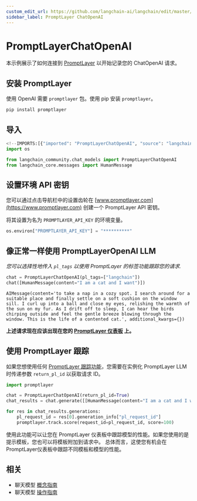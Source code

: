 ```yaml
---
custom_edit_url: https://github.com/langchain-ai/langchain/edit/master/docs/docs/integrations/chat/promptlayer_chatopenai.ipynb
sidebar_label: PromptLayer ChatOpenAI
---
```

# PromptLayerChatOpenAI

本示例展示了如何连接到 [PromptLayer](https://www.promptlayer.com) 以开始记录您的 ChatOpenAI 请求。

## 安装 PromptLayer
使用 OpenAI 需要 `promptlayer` 包。使用 pip 安装 `promptlayer`。


```python
pip install promptlayer
```

## 导入


```python
<!--IMPORTS:[{"imported": "PromptLayerChatOpenAI", "source": "langchain_community.chat_models", "docs": "https://python.langchain.com/api_reference/community/chat_models/langchain_community.chat_models.promptlayer_openai.PromptLayerChatOpenAI.html", "title": "PromptLayerChatOpenAI"}, {"imported": "HumanMessage", "source": "langchain_core.messages", "docs": "https://python.langchain.com/api_reference/core/messages/langchain_core.messages.human.HumanMessage.html", "title": "PromptLayerChatOpenAI"}]-->
import os

from langchain_community.chat_models import PromptLayerChatOpenAI
from langchain_core.messages import HumanMessage
```

## 设置环境 API 密钥
您可以通过点击导航栏中的设置齿轮在 [www.promptlayer.com](https://www.promptlayer.com) 创建一个 PromptLayer API 密钥。

将其设置为名为 `PROMPTLAYER_API_KEY` 的环境变量。


```python
os.environ["PROMPTLAYER_API_KEY"] = "**********"
```

## 像正常一样使用 PromptLayerOpenAI LLM
*您可以选择性地传入 `pl_tags` 以使用 PromptLayer 的标签功能跟踪您的请求.*


```python
chat = PromptLayerChatOpenAI(pl_tags=["langchain"])
chat([HumanMessage(content="I am a cat and I want")])
```



```output
AIMessage(content='to take a nap in a cozy spot. I search around for a suitable place and finally settle on a soft cushion on the window sill. I curl up into a ball and close my eyes, relishing the warmth of the sun on my fur. As I drift off to sleep, I can hear the birds chirping outside and feel the gentle breeze blowing through the window. This is the life of a contented cat.', additional_kwargs={})
```


**上述请求现在应该出现在您的 [PromptLayer 仪表板](https://www.promptlayer.com) 上。**

## 使用 PromptLayer 跟踪
如果您想使用任何 [PromptLayer 跟踪功能](https://magniv.notion.site/Track-4deee1b1f7a34c1680d085f82567dab9)，您需要在实例化 PromptLayer LLM 时传递参数 `return_pl_id` 以获取请求 ID。


```python
import promptlayer

chat = PromptLayerChatOpenAI(return_pl_id=True)
chat_results = chat.generate([[HumanMessage(content="I am a cat and I want")]])

for res in chat_results.generations:
    pl_request_id = res[0].generation_info["pl_request_id"]
    promptlayer.track.score(request_id=pl_request_id, score=100)
```

使用此功能可以让您在 PromptLayer 仪表板中跟踪模型的性能。如果您使用的是提示模板，您也可以将模板附加到请求中。
总体而言，这使您有机会在PromptLayer仪表板中跟踪不同模板和模型的性能。


## 相关

- 聊天模型 [概念指南](/docs/concepts/#chat-models)
- 聊天模型 [操作指南](/docs/how_to/#chat-models)
